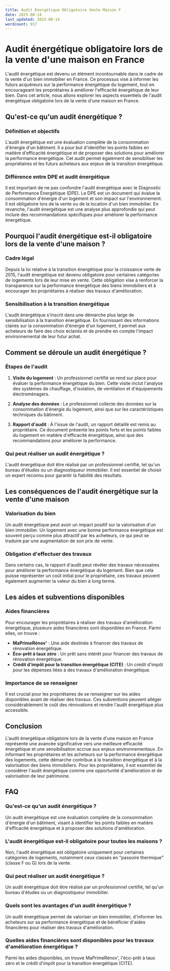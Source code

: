 ```yaml
---
title: Audit Énergétique Obligatoire Vente Maison F
date: 2025-08-14
last_updated: 2025-08-14
wordcount: 917
---
```


# Audit énergétique obligatoire lors de la vente d'une maison en France

L'audit énergétique est devenu un élément incontournable dans le cadre de la vente d'un bien immobilier en France. Ce processus vise à informer les futurs acquéreurs sur la performance énergétique du logement, tout en encourageant les propriétaires à améliorer l'efficacité énergétique de leur bien. Dans cet article, nous allons explorer les aspects essentiels de l'audit énergétique obligatoire lors de la vente d'une maison en France.

## Qu'est-ce qu'un audit énergétique ?

### Définition et objectifs

L'audit énergétique est une évaluation complète de la consommation d'énergie d'un bâtiment. Il a pour but d'identifier les points faibles en matière d'efficacité énergétique et de proposer des solutions pour améliorer la performance énergétique. Cet audit permet également de sensibiliser les propriétaires et les futurs acheteurs aux enjeux de la transition énergétique.

### Différence entre DPE et audit énergétique

Il est important de ne pas confondre l'audit énergétique avec le Diagnostic de Performance Énergétique (DPE). Le DPE est un document qui évalue la consommation d'énergie d'un logement et son impact sur l'environnement. Il est obligatoire lors de la vente ou de la location d'un bien immobilier. En revanche, l'audit énergétique est une analyse plus approfondie qui peut inclure des recommandations spécifiques pour améliorer la performance énergétique.

## Pourquoi l'audit énergétique est-il obligatoire lors de la vente d'une maison ?

### Cadre légal

Depuis la loi relative à la transition énergétique pour la croissance verte de 2015, l'audit énergétique est devenu obligatoire pour certaines catégories de logements lors de leur mise en vente. Cette obligation vise à renforcer la transparence sur la performance énergétique des biens immobiliers et à encourager les propriétaires à réaliser des travaux d'amélioration.

### Sensibilisation à la transition énergétique

L'audit énergétique s'inscrit dans une démarche plus large de sensibilisation à la transition énergétique. En fournissant des informations claires sur la consommation d'énergie d'un logement, il permet aux acheteurs de faire des choix éclairés et de prendre en compte l'impact environnemental de leur futur achat.

## Comment se déroule un audit énergétique ?

### Étapes de l'audit

1. **Visite du logement** : Un professionnel certifié se rend sur place pour évaluer la performance énergétique du bien. Cette visite inclut l'analyse des systèmes de chauffage, d'isolation, de ventilation et d'équipements électroménagers.

2. **Analyse des données** : Le professionnel collecte des données sur la consommation d'énergie du logement, ainsi que sur les caractéristiques techniques du bâtiment.

3. **Rapport d'audit** : À l'issue de l'audit, un rapport détaillé est remis au propriétaire. Ce document présente les points forts et les points faibles du logement en matière d'efficacité énergétique, ainsi que des recommandations pour améliorer la performance.

### Qui peut réaliser un audit énergétique ?

L'audit énergétique doit être réalisé par un professionnel certifié, tel qu'un bureau d'études ou un diagnostiqueur immobilier. Il est essentiel de choisir un expert reconnu pour garantir la fiabilité des résultats.

## Les conséquences de l'audit énergétique sur la vente d'une maison

### Valorisation du bien

Un audit énergétique peut avoir un impact positif sur la valorisation d'un bien immobilier. Un logement avec une bonne performance énergétique est souvent perçu comme plus attractif par les acheteurs, ce qui peut se traduire par une augmentation de son prix de vente.

### Obligation d'effectuer des travaux

Dans certains cas, le rapport d'audit peut révéler des travaux nécessaires pour améliorer la performance énergétique du logement. Bien que cela puisse représenter un coût initial pour le propriétaire, ces travaux peuvent également augmenter la valeur du bien à long terme.

## Les aides et subventions disponibles

### Aides financières

Pour encourager les propriétaires à réaliser des travaux d'amélioration énergétique, plusieurs aides financières sont disponibles en France. Parmi elles, on trouve :

- **MaPrimeRénov'** : Une aide destinée à financer des travaux de rénovation énergétique.
- **Éco-prêt à taux zéro** : Un prêt sans intérêt pour financer des travaux de rénovation énergétique.
- **Crédit d'impôt pour la transition énergétique (CITE)** : Un crédit d'impôt pour les dépenses liées à des travaux d'amélioration énergétique.

### Importance de se renseigner

Il est crucial pour les propriétaires de se renseigner sur les aides disponibles avant de réaliser des travaux. Ces subventions peuvent alléger considérablement le coût des rénovations et rendre l'audit énergétique plus accessible.

## Conclusion

L'audit énergétique obligatoire lors de la vente d'une maison en France représente une avancée significative vers une meilleure efficacité énergétique et une sensibilisation accrue aux enjeux environnementaux. En informant les propriétaires et les acheteurs sur la performance énergétique des logements, cette démarche contribue à la transition énergétique et à la valorisation des biens immobiliers. Pour les propriétaires, il est essentiel de considérer l'audit énergétique comme une opportunité d'amélioration et de valorisation de leur patrimoine.

## FAQ

### Qu'est-ce qu'un audit énergétique ?

Un audit énergétique est une évaluation complète de la consommation d'énergie d'un bâtiment, visant à identifier les points faibles en matière d'efficacité énergétique et à proposer des solutions d'amélioration.

### L'audit énergétique est-il obligatoire pour toutes les maisons ?

Non, l'audit énergétique est obligatoire uniquement pour certaines catégories de logements, notamment ceux classés en "passoire thermique" (classe F ou G) lors de la vente.

### Qui peut réaliser un audit énergétique ?

Un audit énergétique doit être réalisé par un professionnel certifié, tel qu'un bureau d'études ou un diagnostiqueur immobilier.

### Quels sont les avantages d'un audit énergétique ?

Un audit énergétique permet de valoriser un bien immobilier, d'informer les acheteurs sur sa performance énergétique et de bénéficier d'aides financières pour réaliser des travaux d'amélioration.

### Quelles aides financières sont disponibles pour les travaux d'amélioration énergétique ?

Parmi les aides disponibles, on trouve MaPrimeRénov', l'éco-prêt à taux zéro et le crédit d'impôt pour la transition énergétique (CITE).